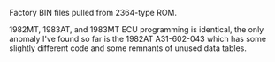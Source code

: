Factory BIN files pulled from 2364-type ROM. 

1982MT, 1983AT, and 1983MT ECU programming is identical, the only anomaly I've found so far is the 1982AT A31-602-043
which has some slightly different code and some remnants of unused data tables. 
